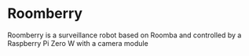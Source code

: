 # Roomberry
Roomberry is a surveillance robot based on Roomba and controlled by a Raspberry Pi Zero W with a camera module
